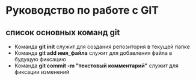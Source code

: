 # Руководство по работе с GIT #
## список основных команд git ##
* Команда **git init** служит для создания репозитория в текущей папке
* Команда **git add имя_файла** служит для добавления файла в будущую фиксацию 
* Команда **git commit -m "текстовый комментарий"** служит для фиксации изменений 
